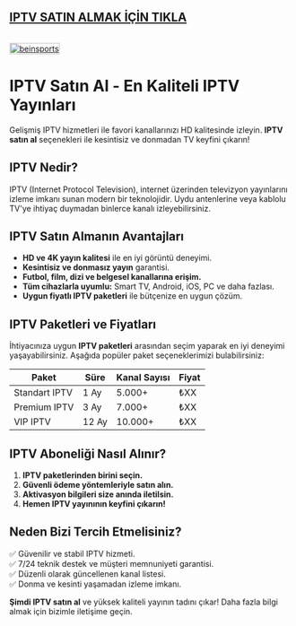 ## <a href="https://kaliteiptvtr5.com/">IPTV SATIN ALMAK İÇİN TIKLA</a>
<a href="https://kaliteiptvtr5.com/">
    <img src="http://hizliresims.com/kaliteiptvlogo.png" alt="beinsports" style="max-width: 100%; border: 2px solid #ddd; margin-top: 15px;">
</a>

# IPTV Satın Al - En Kaliteli IPTV Yayınları

Gelişmiş IPTV hizmetleri ile favori kanallarınızı HD kalitesinde izleyin. **IPTV satın al** seçenekleri ile kesintisiz ve donmadan TV keyfini çıkarın!

## IPTV Nedir?
IPTV (Internet Protocol Television), internet üzerinden televizyon yayınlarını izleme imkanı sunan modern bir teknolojidir. Uydu antenlerine veya kablolu TV'ye ihtiyaç duymadan binlerce kanalı izleyebilirsiniz.

## IPTV Satın Almanın Avantajları
- **HD ve 4K yayın kalitesi** ile en iyi görüntü deneyimi.
- **Kesintisiz ve donmasız yayın** garantisi.
- **Futbol, film, dizi ve belgesel kanallarına erişim.**
- **Tüm cihazlarla uyumlu:** Smart TV, Android, iOS, PC ve daha fazlası.
- **Uygun fiyatlı IPTV paketleri** ile bütçenize en uygun çözüm.

## IPTV Paketleri ve Fiyatları
İhtiyacınıza uygun **IPTV paketleri** arasından seçim yaparak en iyi deneyimi yaşayabilirsiniz. Aşağıda popüler paket seçeneklerimizi bulabilirsiniz:

| Paket | Süre | Kanal Sayısı | Fiyat |
|--------|--------|--------------|---------|
| Standart IPTV | 1 Ay | 5.000+ | ₺XX |
| Premium IPTV | 3 Ay | 7.000+ | ₺XX |
| VIP IPTV | 12 Ay | 10.000+ | ₺XX |

## IPTV Aboneliği Nasıl Alınır?
1. **IPTV paketlerinden birini seçin.**
2. **Güvenli ödeme yöntemleriyle satın alın.**
3. **Aktivasyon bilgileri size anında iletilsin.**
4. **Hemen IPTV yayınının keyfini çıkarın!**

## Neden Bizi Tercih Etmelisiniz?
✅ Güvenilir ve stabil IPTV hizmeti.  
✅ 7/24 teknik destek ve müşteri memnuniyeti garantisi.  
✅ Düzenli olarak güncellenen kanal listesi.  
✅ Donma ve kesinti yaşamadan izleme imkanı.  

**Şimdi IPTV satın al** ve yüksek kaliteli yayının tadını çıkar! Daha fazla bilgi almak için bizimle iletişime geçin.
